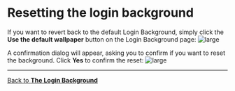 # Resetting the login background

If you want to revert back to the default Login Background, simply click the **Use the default wallpaper** button on the Login Background page:
![large](@client/help/assets/settings-login-reset-button.png)

A confirmation dialog will appear, asking you to confirm if you want to reset the background. Click **Yes** to confirm the reset:
![large](@client/help/assets/settings-login-reset-confirm.png)

---

[Back to **The Login Background**](@client/help/Settings/login.md)
